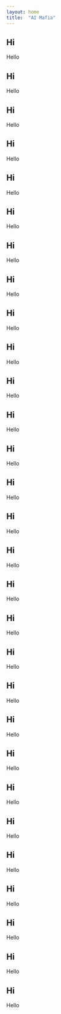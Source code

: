 ```yaml
---
layout: home
title:  "AI Mafia"
---
```


## Hi

Hello

## Hi

Hello

## Hi

Hello

## Hi

Hello

## Hi

Hello

## Hi

Hello

## Hi

Hello

## Hi

Hello

## Hi

Hello

## Hi

Hello

## Hi

Hello

## Hi

Hello

## Hi

Hello

## Hi

Hello

## Hi

Hello

## Hi

Hello

## Hi

Hello

## Hi

Hello

## Hi

Hello

## Hi

Hello

## Hi

Hello

## Hi

Hello

## Hi

Hello

## Hi

Hello

## Hi

Hello

## Hi

Hello

## Hi

Hello

## Hi

Hello

## Hi

Hello
